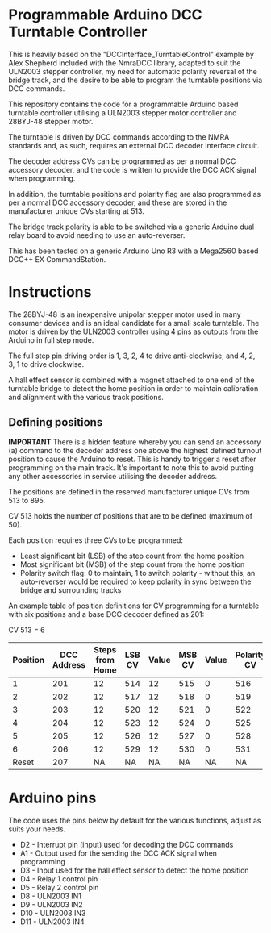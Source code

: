 # Programmable Arduino DCC Turntable Controller
This is heavily based on the "DCCInterface_TurntableControl" example by Alex Shepherd included with the NmraDCC library, adapted to suit the ULN2003 stepper controller, my need for automatic polarity reversal of the bridge track, and the desire to be able to program the turntable positions via DCC commands.

This repository contains the code for a programmable Arduino based turntable controller utilising a ULN2003 stepper motor controller and 28BYJ-48 stepper motor.

The turntable is driven by DCC commands according to the NMRA standards and, as such, requires an external DCC decoder interface circuit.

The decoder address CVs can be programmed as per a normal DCC accessory decoder, and the code is written to provide the DCC ACK signal when programming.

In addition, the turntable positions and polarity flag are also programmed as per a normal DCC accessory decoder, and these are stored in the manufacturer unique CVs starting at 513.

The bridge track polarity is able to be switched via a generic Arduino dual relay board to avoid needing to use an auto-reverser.

This has been tested on a generic Arduino Uno R3 with a Mega2560 based DCC++ EX CommandStation.

# Instructions

The 28BYJ-48 is an inexpensive unipolar stepper motor used in many consumer devices and is an ideal candidate for a small scale turntable. The motor is driven by the ULN2003 controller using 4 pins as outputs from the Arduino in full step mode.

The full step pin driving order is 1, 3, 2, 4 to drive anti-clockwise, and 4, 2, 3, 1 to drive clockwise.

A hall effect sensor is combined with a magnet attached to one end of the turntable bridge to detect the home position in order to maintain calibration and alignment with the various track positions.

## Defining positions

**IMPORTANT** There is a hidden feature whereby you can send an accessory (a) command to the decoder address one above the highest defined turnout position to cause the Arduino to reset. This is handy to trigger a reset after programming on the main track. It's important to note this to avoid putting any other accessories in service utilising the decoder address.

The positions are defined in the reserved manufacturer unique CVs from 513 to 895.

CV 513 holds the number of positions that are to be defined (maximum of 50).

Each position requires three CVs to be programmed:
- Least significant bit (LSB) of the step count from the home position
- Most significant bit (MSB) of the step count from the home position
- Polarity switch flag: 0 to maintain, 1 to switch polarity - without this, an auto-reverser would be required to keep polarity in sync between the bridge and surrounding tracks

An example table of position definitions for CV programming for a turntable with six positions and a base DCC decoder defined as 201:

CV 513 = 6

| Position | DCC Address | Steps from Home | LSB CV | Value | MSB CV | Value | Polarity CV | Value |
|---|---|---|---|---|---|---|---|---|
| 1 | 201 | 12 | 514 | 12 | 515 | 0 | 516 | 0 |
| 2 | 202 | 12 | 517 | 12 | 518 | 0 | 519 | 0 |
| 3 | 203 | 12 | 520 | 12 | 521 | 0 | 522 | 0 |
| 4 | 204 | 12 | 523 | 12 | 524 | 0 | 525 | 0 |
| 5 | 205 | 12 | 526 | 12 | 527 | 0 | 528 | 0 |
| 6 | 206 | 12 | 529 | 12 | 530 | 0 | 531 | 0 |
| Reset | 207 | NA | NA | NA | NA | NA | NA | NA |

# Arduino pins
The code uses the pins below by default for the various functions, adjust as suits your needs.

- D2 - Interrupt pin (input) used for decoding the DCC commands
- A1 - Output used for the sending the DCC ACK signal when programming
- D3 - Input used for the hall effect sensor to detect the home position
- D4 - Relay 1 control pin
- D5 - Relay 2 control pin
- D8  - ULN2003 IN1
- D9  - ULN2003 IN2
- D10 - ULN2003 IN3
- D11 - ULN2003 IN4
